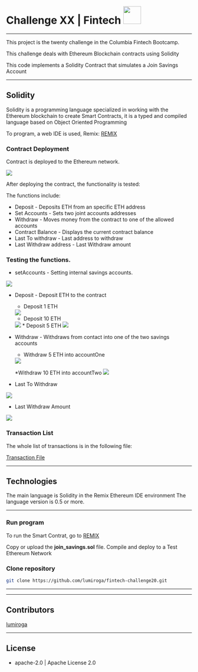 # Challenge XX | Fintech <img src="https://instructure-uploads-pdx.s3.us-west-2.amazonaws.com/account_150420000000000001/attachments/590996/columbia.png" height="48" width="48">
---
This project is the twenty challenge in the Columbia Fintech Bootcamp.

This challenge deals with Ethereum Blockchain contracts using Solidity

This code implements a Solidity Contract that simulates a Join Savings Account

---

## Solidity

Solidity is a programming language specialized in working with the Ethereum blockchain to create Smart Contracts, it is a typed and compiled language based on Object Oriented Programming

To program, a web IDE is used, Remix: [REMIX](https://remix.ethereum.org/)



### Contract Deployment

Contract is deployed to the Ethereum network.

<img src="Execution_Results/Deplot_contract.png" >

After deploying the contract, the functionality is tested:

The functions include:

* Deposit - Deposits ETH from an specific ETH address
* Set Accounts - Sets two joint accounts addresses
* Withdraw - Moves money from the contract to one of the allowed accounts
* Contract Balance - Displays the current contract balance
* Last To withdraw - Last address to withdraw
* Last Withdraw address - Last Withdraw amount

### Testing the functions.

* setAccounts - Setting internal savings accounts.

<img src="Execution_Results/setAccounts.png" >

* Deposit - Deposit ETH to the contract

    * Deposit 1 ETH 
    <img src="Execution_Results/deposit_1_eth.png" >

    * Deposit 10 ETH 
    <img src="Execution_Results/deposit_10_eth.png" >
    * Deposit 5 ETH 
    <img src="Execution_Results/deposit_5_eth.png" >

* Withdraw - Withdraws from contact into one of the two savings accounts
    * Withdraw 5 ETH into accountOne
    <img src="Execution_Results/withdraw_first_address._5ETH.png" >

    *Withdraw 10 ETH into accountTwo
    <img src="Execution_Results/withdraw_second_address._10ETH.png" >

* Last To Withdraw

<img src="Execution_Results/lastToWithdraw.png" >


* Last Withdraw Amount

<img src="Execution_Results/lastwithdrawal.png" >

### Transaction List

The whole list of transactions is in the following file:

[Transaction File](./transactions.json)

---

## Technologies

The main language is Solidity in the Remix Ethereum IDE environment
The language version is 0.5 or more.


---

### Run program

To run the Smart Contrat, go to [REMIX](https://remix.ethereum.org/#lang=en&optimize=false&runs=200&evmVersion=null)

Copy or upload the **join_savings.sol** file. Compile and deploy to a Test Ethereum Network

### Clone repository
```bash
git clone https://github.com/lumiroga/fintech-challenge20.git
```
---



---

## Contributors

[lumiroga](https://github.com/lumiroga)

---

## License

* apache-2.0 | Apache License 2.0
